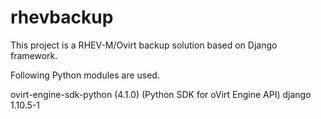 # rhevbackup

This project is a RHEV-M/Ovirt backup solution based on Django framework. 


Following Python modules are used.
 
ovirt-engine-sdk-python (4.1.0)  (Python SDK for oVirt Engine API)
django 1.10.5-1
